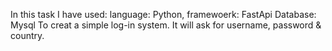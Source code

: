 In this task I have used:
language: Python,
framewoerk: FastApi
Database: Mysql
To creat a simple log-in system. It will ask for username, password & country.
